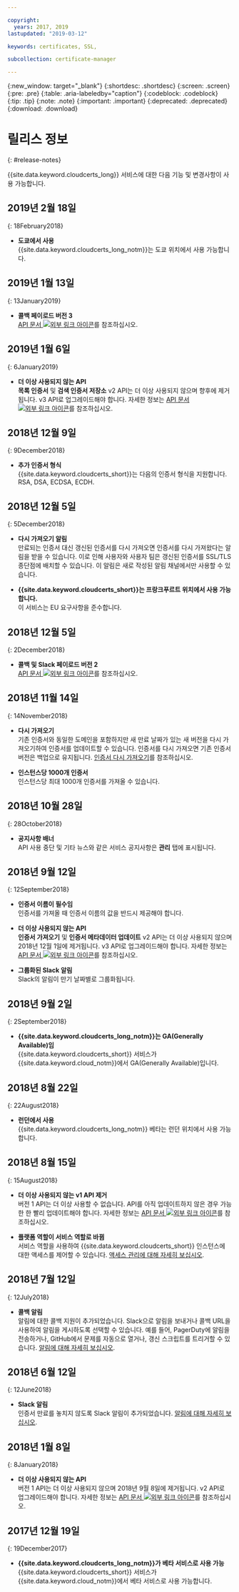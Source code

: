 ```yaml
---

copyright:
  years: 2017, 2019
lastupdated: "2019-03-12"

keywords: certificates, SSL, 

subcollection: certificate-manager

---
```


{:new_window: target="_blank"}
{:shortdesc: .shortdesc}
{:screen: .screen}
{:pre: .pre}
{:table: .aria-labeledby="caption"}
{:codeblock: .codeblock}
{:tip: .tip}
{:note: .note}
{:important: .important}
{:deprecated: .deprecated}
{:download: .download}

# 릴리스 정보
{: #release-notes}

{{site.data.keyword.cloudcerts_long}} 서비스에 대한 다음 기능 및 변경사항이 사용 가능합니다.

## 2019년 2월 18일
{: 18February2018}

- **도쿄에서 사용**  
  {{site.data.keyword.cloudcerts_long_notm}}는 도쿄 위치에서 사용 가능합니다.

## 2019년 1월 13일
{: 13January2019}
- **콜백 페이로드 버전 3**  
  [API 문서 ![외부 링크 아이콘](../../icons/launch-glyph.svg "외부 링크 아이콘")](https://cloud.ibm.com/apidocs/certificate-manager)를 참조하십시오. 

## 2019년 1월 6일
{: 6January2019}
- **더 이상 사용되지 않는 API**  
  **목록 인증서** 및 **검색 인증서 저장소** v2 API는 더 이상 사용되지 않으며 향후에 제거됩니다. v3 API로 업그레이드해야 합니다. 자세한 정보는 [API 문서 ![외부 링크 아이콘](../../icons/launch-glyph.svg "외부 링크 아이콘")](https://cloud.ibm.com/apidocs/certificate-manager)를 참조하십시오.

## 2018년 12월 9일
{: 9December2018}
- **추가 인증서 형식**    
{{site.data.keyword.cloudcerts_short}}는 다음의 인증서 형식을 지원합니다. RSA, DSA, ECDSA, ECDH.

## 2018년 12월 5일
{: 5December2018}
- **다시 가져오기 알림**    
만료되는 인증서 대신 갱신된 인증서를 다시 가져오면 인증서를 다시 가져왔다는 알림을 받을 수 있습니다. 이로 인해 사용자와 사용자 팀은 갱신된 인증서를 SSL/TLS 종단점에 배치할 수 있습니다. 이 알림은 새로 작성된 알림 채널에서만 사용할 수 있습니다.

- **{{site.data.keyword.cloudcerts_short}}는 프랑크푸르트 위치에서 사용 가능합니다.**     
이 서비스는 EU 요구사항을 준수합니다.

## 2018년 12월 5일
{: 2December2018}
- **콜백 및 Slack 페이로드 버전 2**  
  [API 문서 ![외부 링크 아이콘](../../icons/launch-glyph.svg "외부 링크 아이콘")](https://cloud.ibm.com/apidocs/certificate-manager)를 참조하십시오. 

## 2018년 11월 14일
{: 14November2018}

- **다시 가져오기**  
  기존 인증서와 동일한 도메인을 포함하지만 새 만료 날짜가 있는 새 버전을 다시 가져오기하여 인증서를 업데이트할 수 있습니다. 인증서를 다시 가져오면 기존 인증서 버전은 백업으로 유지됩니다. [인증서 다시 가져오기](/docs/services/certificate-manager?topic=certificate-manager-managing-certificates-from-the-dashboard#reimport-certificate)를 참조하십시오.

- **인스턴스당 1000개 인증서**  
  인스턴스당 최대 1000개 인증서를 가져올 수 있습니다.

## 2018년 10월 28일
{: 28October2018}

- **공지사항 배너**  
  API 사용 중단 및 기타 뉴스와 같은 서비스 공지사항은 **관리** 탭에 표시됩니다.

## 2018년 9월 12일
{: 12September2018}

- **인증서 이름이 필수임**  
  인증서를 가져올 때 인증서 이름의 값을 반드시 제공해야 합니다.  

- **더 이상 사용되지 않는 API**  
  **인증서 가져오기** 및 **인증서 메타데이터 업데이트** v2 API는 더 이상 사용되지 않으며 2018년 12월 1일에 제거됩니다. v3 API로 업그레이드해야 합니다. 자세한 정보는 [API 문서 ![외부 링크 아이콘](../../icons/launch-glyph.svg "외부 링크 아이콘")](https://cloud.ibm.com/apidocs/certificate-manager)를 참조하십시오.

- **그룹화된 Slack 알림**  
  Slack의 알림이 만기 날짜별로 그룹화됩니다.

## 2018년 9월 2일
{: 2September2018}

- **{{site.data.keyword.cloudcerts_long_notm}}는 GA(Generally Available)임**  
  {{site.data.keyword.cloudcerts_short}} 서비스가 {{site.data.keyword.cloud_notm}}에서 GA(Generally Available)입니다.

## 2018년 8월 22일
{: 22August2018}

- **런던에서 사용**  
  {{site.data.keyword.cloudcerts_long_notm}} 베타는 런던 위치에서 사용 가능합니다.

## 2018년 8월 15일
{: 15August2018}

- **더 이상 사용되지 않는 v1 API 제거**  
  버전 1 API는 더 이상 사용할 수 없습니다. API를 아직 업데이트하지 않은 경우 가능한 한 빨리 업데이트해야 합니다. 자세한 정보는 [API 문서 ![외부 링크 아이콘](../../icons/launch-glyph.svg "외부 링크 아이콘")](https://cloud.ibm.com/apidocs/)를 참조하십시오.

- **플랫폼 역할이 서비스 역할로 바뀜**  
  서비스 역할을 사용하여 {{site.data.keyword.cloudcerts_short}} 인스턴스에 대한 액세스를 제어할 수 있습니다. [액세스 관리에 대해 자세히 보십시오](/docs/services/certificate-manager?topic=certificate-manager-managing-service-access-roles#managing-service-access-roles).

## 2018년 7월 12일
{: 12July2018}

- **콜백 알림**  
  알림에 대한 콜백 지원이 추가되었습니다. Slack으로 알림을 보내거나 콜백 URL을 사용하여 알림을 게시하도록 선택할 수 있습니다. 예를 들어, PagerDuty에 알림을 전송하거나, GitHub에서 문제를 자동으로 열거나, 갱신 스크립트를 트리거할 수 있습니다. [알림에 대해 자세히 보십시오](/docs/services/certificate-manager?topic=certificate-manager-configuring-notifications#callback).

## 2018년 6월 12일
{: 12June2018}

- **Slack 알림**  
  인증서 만료를 놓치지 않도록 Slack 알림이 추가되었습니다. [알림에 대해 자세히 보십시오](/docs/services/certificate-manager?topic=certificate-manager-configuring-notifications#setup-callback).

## 2018년 1월 8일
{: 8January2018}

- **더 이상 사용되지 않는 API**  
  버전 1 API는 더 이상 사용되지 않으며 2018년 9월 8일에 제거됩니다. v2 API로 업그레이드해야 합니다. 자세한 정보는 [API 문서 ![외부 링크 아이콘](../../icons/launch-glyph.svg "외부 링크 아이콘")](https://cloud.ibm.com/apidocs/certificate-manager)를 참조하십시오.

## 2017년 12월 19일
{: 19December2017}

- **{{site.data.keyword.cloudcerts_long_notm}}가 베타 서비스로 사용 가능**  
  {{site.data.keyword.cloudcerts_short}} 서비스가 {{site.data.keyword.cloud_notm}}에서 베타 서비스로 사용 가능합니다.
